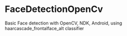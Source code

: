 # FaceDetectionOpenCv
Basic Face detection with OpenCV, NDK, Android, using haarcascade_frontalface_alt classifier